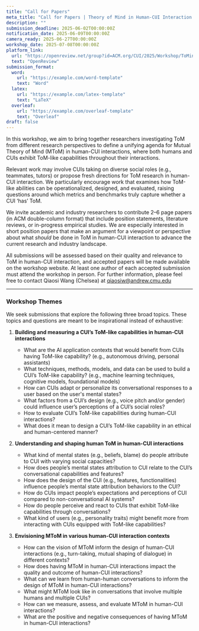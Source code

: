```yaml
---
title: "Call for Papers"
meta_title: "Call for Papers | Theory of Mind in Human-CUI Interaction @ CUI 2025"
description: ""
submission_deadline: 2025-06-02T00:00:00Z
notification_date: 2025-06-09T00:00:00Z
camera_ready: 2025-06-27T00:00:00Z
workshop_date: 2025-07-08T00:00:00Z
platform_link:
  url: "https://openreview.net/group?id=ACM.org/CUI/2025/Workshop/ToMinHAI"
  text: "OpenReview"
submission_format:
  word:
    url: "https://example.com/word-template"
    text: "Word"
  latex:
    url: "https://example.com/latex-template"
    text: "LaTeX"
  overleaf:
    url: "https://example.com/overleaf-template"
    text: "Overleaf"
draft: false
---
```


In this workshop, we aim to bring together researchers investigating ToM from different research perspectives to define a unifying agenda for Mutual Theory of Mind (MToM) in human-CUI interactions, where both humans and CUIs exhibit ToM-like capabilities throughout their interactions. 

Relevant work may involve CUIs taking on diverse social roles (e.g., teammates, tutors) or propose fresh directions for ToM research in human-CUI interaction. We particularly encourage work that examines how ToM-like abilities can be operationalized, designed, and evaluated, raising questions around which metrics and benchmarks truly capture whether a CUI ‘has’ ToM. 

We invite academic and industry researchers to contribute 2–6 page papers (in ACM double-column format) that include position statements, literature reviews, or in-progress empirical studies. We are especially interested in short position papers that make an argument for a viewpoint or perspective about what *should* be done in ToM in human-CUI interaction to advance the current research and industry landscape. 

All submissions will be assessed based on their quality and relevance to ToM in human-CUI interaction, and accepted papers will be made available on the workshop website. At least one author of each accepted submission must attend the workshop in person. For further information, please feel free to contact Qiaosi Wang (Chelsea) at qiaosiw@andrew.cmu.edu


<!-- In this workshop, we aim to bring together researchers investigating ToM from different research perspectives to define a unifying agenda for Mutual Theory of Mind (MToM) in human-CUI interactions, where both humans and CUIs exhibit ToM-like capabilities throughout their interactions.

We seek submissions that explore three broad topics: (1) building and measuring a CUI's ToM-like capabilities in human-AI conversations, (2) understanding and shaping human ToM in human-CUI interactions, and (3) envisioning MToM in various human-CUI interaction contexts. 
Beyond conceptual discussions, this year we particularly encourage work that examines how ToM-like abilities can be operationalized, designed, and evaluated, raising questions around which metrics and benchmarks truly capture whether a CUI `has' ToM. 
We invite academic and industry researchers to contribute 2–6 page papers (in ACM double-column format) that include position statements, literature reviews, or in-progress empirical studies. 
Relevant work may involve CUIs taking on diverse social roles (e.g., teammates, tutors) or propose fresh directions for ToM research in human-CUI interaction.

All submissions will be assessed based on their quality and relevance to ToM in human-CUI interaction, and accepted papers will be made available on the workshop website. 
At least one author of each accepted submission must attend the workshop in person. For further information, contact us at \url{theoryofmindinhaicui2025@easychair.org}. -->

---

### Workshop Themes

We seek submissions that explore the following three broad topics. These topics and questions are meant to be inspirational instead of exhaustive:

1. **Building and measuring a CUI’s ToM-like capabilities in human-CUI interactions**
   - What are the AI application contexts that would benefit from CUIs having ToM-like capability? (e.g., autonomous driving, personal assistants)
   - What techniques, methods, models, and data can be used to build a CUI’s ToM-like capability? (e.g., machine learning techniques, cognitive models, foundational models)
   - How can CUIs adapt or personalize its conversational responses to a user based on the user's mental states?
   - What factors from a CUI’s design (e.g., voice pitch and/or gender) could influence user’s perceptions of a CUI’s social roles?
   - How to evaluate CUI’s ToM-like capabilities during human-CUI interactions?
   - What does it mean to design a CUI’s ToM-like capability in an ethical and human-centered manner?

2. **Understanding and shaping human ToM in human-CUI interactions**
   - What kind of mental states (e.g., beliefs, blame) do people attribute to CUI with varying social capacities?
   - How does people’s mental states attribution to CUI relate to the CUI’s conversational capabilities and features?
   - How does the design of the CUI (e.g., features, functionalities) influence people’s mental state attribution behaviors to the CUI?
   - How do CUIs impact people’s expectations and perceptions of CUI compared to non-conversational AI systems?
   - How do people perceive and react to CUIs that exhibit ToM-like capabilities through conversations?
   - What kind of users (e.g., personality traits) might benefit more from interacting with CUIs equipped with ToM-like capabilities?

3. **Envisioning MToM in various human-CUI interaction contexts**
   - How can the vision of MToM inform the design of human-CUI interactions (e.g., turn-taking, mutual shaping of dialogue) in different contexts?
   - How does having MToM in human-CUI interactions impact the quality and outcome of human-CUI interactions?
   - What can we learn from human-human conversations to inform the design of MToM in human-CUI interactions?
   - What might MToM look like in conversations that involve multiple humans and multiple CUIs?
   - How can we measure, assess, and evaluate MToM in human-CUI interactions?
   - What are the positive and negative consequences of having MToM in human-CUI interactions?

<!-- We encourage contributions addressing (but not limited to):

1. Building and Measuring ToM-Like Capabilities in CUIs
    - How can CUIs adapt or personalize responses based on users’ mental states?
    - What methodologies and metrics effectively measure ToM capabilities in conversational AI?
	- How can CUIs’ social roles be ethically designed and implemented?
2. Understanding and Influencing Human ToM in Interactions with CUIs
    - What mental states do humans attribute to CUIs, and how does this affect interaction?
	- How does conversational design impact user perception, trust, and communication effectiveness?
	- Which user traits benefit most from interacting with ToM-enabled CUIs?
3. Mutual Theory of Mind (MToM) in Human-CUI Interaction
	- How can mutual understanding enhance collaboration, productivity, or trust in human-CUI scenarios?
	- What lessons from human-human interaction can inform the design of human-CUI dialogues?
	- What ethical considerations arise in scenarios where both parties attempt to infer each other’s intentions? -->